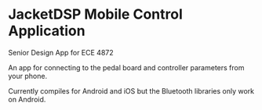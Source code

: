 # JacketDSP Mobile Control Application

Senior Design App for ECE 4872

An app for connecting to the pedal board and controller parameters from your phone.

Currently compiles for Android and iOS but the Bluetooth libraries only work on Android. 
